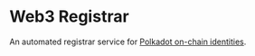 # Web3 Registrar

An automated registrar service for [Polkadot on-chain identities](https://wiki.polkadot.network/docs/learn-identity).
